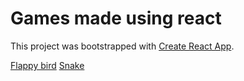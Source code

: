 # Games made using react

This project was bootstrapped with [Create React App](https://github.com/facebook/create-react-app).

[Flappy bird](https://wonderful-snyder-6d7829.netlify.app/flappy)
[Snake](https://wonderful-snyder-6d7829.netlify.app/snake)
